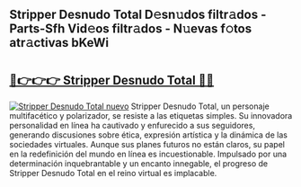 ## Stripper Desnudo Total D𝚎sn𝚞dos filtr𝚊dos - Parts-Sfh Vid𝚎os filtr𝚊dos - N𝚞evas f𝚘tos atr𝚊ctivas bKeWi

# <h2><a href="http://mb7ta4t.tromn.icu/?c=Stripper+Desnudo+Total">🔗👉👉👉 Stripper Desnudo Total 🔗🔗</a></h2>

[![Stripper Desnudo Total nuevo](https://i.imgur.com/pEAQMta.gif)](http://mb7ta4t.tromn.icu/?c=Stripper+Desnudo+Total)
Stripper Desnudo Total, un personaje multifacético y polarizador, se resiste a las etiquetas simples. Su innovadora personalidad en línea ha cautivado y enfurecido a sus seguidores, generando discusiones sobre ética, expresión artística y la dinámica de las sociedades virtuales. Aunque sus planes futuros no están claros, su papel en la redefinición del mundo en línea es incuestionable. Impulsado por una determinación inquebrantable y un encanto innegable, el progreso de Stripper Desnudo Total en el reino virtual es implacable.
